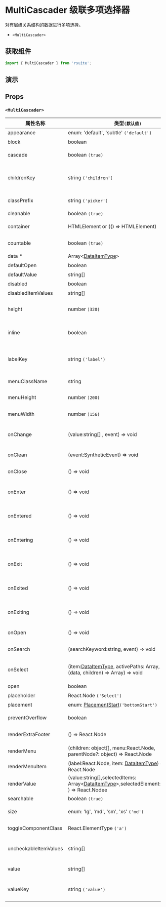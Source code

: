# MultiCascader 级联多项选择器

对有层级关系结构的数据进行多项选择。

- `<MultiCascader>`

## 获取组件

```js
import { MultiCascader } from 'rsuite';
```

## 演示

<!--{demo}-->

## Props

### `<MultiCascader>`

| 属性名称              | 类型`(默认值)`                                                                                                 | 描述                                 |
| --------------------- | -------------------------------------------------------------------------------------------------------------- | ------------------------------------ |
| appearance            | enum: 'default', 'subtle' `('default')`                                                                        | 设置外观                             |
| block                 | boolean                                                                                                        | 堵塞整行                             |
| cascade               | boolean `(true)`                                                                                               | 是否级联选择                         |
| childrenKey           | string `('children')`                                                                                          | 设置选项子节点在 `data` 中的 `key`   |
| classPrefix           | string `('picker')`                                                                                            | 组件 CSS 类的前缀                    |
| cleanable             | boolean `(true)`                                                                                               | 可以清除                             |
| container             | HTMLElement or (() => HTMLElement)                                                                             | 设置渲染的容器                       |
| countable             | boolean `(true)`                                                                                               | 可以计数已选项                       |
| data \*               | Array&lt;[DataItemType](#types)&gt;                                                                            | 组件数据                             |
| defaultOpen           | boolean                                                                                                        | 默认打开                             |
| defaultValue          | string[]                                                                                                       | 设置默认值                           |
| disabled              | boolean                                                                                                        | 禁用组件                             |
| disabledItemValues    | string[]                                                                                                       | 禁用选项                             |
| height                | number `(320)`                                                                                                 | 设置 Dropdown 的高度                 |
| inline                | boolean                                                                                                        | 在组件初始后直接展示菜单             |
| labelKey              | string `('label')`                                                                                             | 设置选项显示内容在 `data` 中的 `key` |
| menuClassName         | string                                                                                                         | 选项菜单的 className                 |
| menuHeight            | number `(200)`                                                                                                 | 设置菜单的高度                       |
| menuWidth             | number `(156)`                                                                                                 | 设置菜单的宽度                       |
| onChange              | (value:string[] , event) => void                                                                               | `value` 发生改变时的回调函数         |
| onClean               | (event:SyntheticEvent) => void                                                                                 | 值清理时触发回调                     |
| onClose               | () => void                                                                                                     | 关闭回调函数                         |
| onEnter               | () => void                                                                                                     | 显示前动画过渡的回调函数             |
| onEntered             | () => void                                                                                                     | 显示后动画过渡的回调函数             |
| onEntering            | () => void                                                                                                     | 显示中动画过渡的回调函数             |
| onExit                | () => void                                                                                                     | 退出前动画过渡的回调函数             |
| onExited              | () => void                                                                                                     | 退出后动画过渡的回调函数             |
| onExiting             | () => void                                                                                                     | 退出中动画过渡的回调函数             |
| onOpen                | () => void                                                                                                     | 打开回调函数                         |
| onSearch              | (searchKeyword:string, event) => void                                                                          | 搜索的回调函数                       |
| onSelect              | (item:[DataItemType](#types), activePaths: Array, concat:(data, children) => Array) => void                    | 选项被点击选择后的回调函数           |
| open                  | boolean                                                                                                        | 打开 (受控)                          |
| placeholder           | React.Node `('Select')`                                                                                        | 占位符                               |
| placement             | enum: [PlacementStart](#types)`('bottomStart')`                                                                | 打开位置                             |
| preventOverflow       | boolean                                                                                                        | 防止浮动元素溢出                     |
| renderExtraFooter     | () => React.Node                                                                                               | 自定义页脚内容                       |
| renderMenu            | (children: object[], menu:React.Node, parentNode?: object) => React.Node                                       | 自定义渲染菜单列表                   |
| renderMenuItem        | (label:React.Node, item: [DataItemType](#types)) => React.Node                                                 | 自定义选项                           |
| renderValue           | (value:string[],selectedItems: Array&lt;[DataItemType](#types)&gt;,selectedElement:React.Node ) => React.Nodee | 自定义被选中的选项                   |
| searchable            | boolean `(true)`                                                                                               | 可以搜索                             |
| size                  | enum: 'lg', 'md', 'sm', 'xs' `('md')`                                                                          | 设置组件尺寸                         |
| toggleComponentClass  | React.ElementType `('a')`                                                                                      | 为组件自定义元素类型                 |
| uncheckableItemValues | string[]                                                                                                       | 设置不显示复选框的选项值             |
| value                 | string[]                                                                                                       | 设置值（受控）                       |
| valueKey              | string `('value')`                                                                                             | 设置选项值在 `data` 中的 `key`       |
